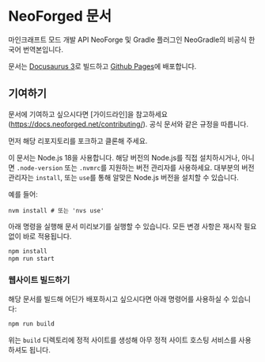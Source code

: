 # NeoForged 문서

마인크래프트 모드 개발 API NeoForge 및 Gradle 플러그인 NeoGradle의 비공식 한국어 번역본입니다.

문서는 [Docusaurus 3](https://docusaurus.io)로 빌드하고 [Github Pages](https://pages.github.com/)에 배포합니다.

## 기여하기

문서에 기여하고 싶으시다면 [가이드라인]을 참고하세요(https://docs.neoforged.net/contributing/). 공식 문서와 같은 규정을 따릅니다.

먼저 해당 리포지토리를 포크하고 클론해 주세요.

이 문서는 Node.js 18을 사용합니다. 해당 버전의 Node.js를 직접 설치하시거나, 아니면 `.node-version` 또는 `.nvmrc`를 지원하는 버전 관리자를 사용하세요. 대부분의 버전 관리자는 `install`, 또는 `use`를 통해 알맞은 Node.js 버전을 설치할 수 있습니다.

예를 들어:

```
nvm install # 또는 'nvs use'
```

아래 명령을 실행해 문서 미리보기를 실행할 수 있습니다. 모든 변경 사항은 재시작 필요 없이 바로 적용됩니다.

```bash
npm install
npm run start
```

### 웹사이트 빌드하기

해당 문서를 빌드해 어딘가 배포하시고 싶으시다면 아래 명령어를 사용하실 수 있습니다:

```bash
npm run build
```

위는 `build` 디렉토리에 정적 사이트를 생성해 아무 정적 사이트 호스팅 서비스를 사용하셔도 됩니다.
